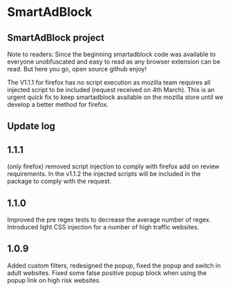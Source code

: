# SmartAdBlock
## SmartAdBlock project

Note to readers: Since the beginning smartadblock code was available to everyone unobfuscated and easy to read as any browser extension can be read.
But here you go, open source github enjoy!

The V1.1.1 for firefox has no script execution as mozilla team requires all injected script to be included (request received on 4th March). This is an urgent quick fix to keep smartadblock available on the mozilla store until we develop a better method for firefox.

## Update log

## 1.1.1
(only firefox) removed script injection to comply with firefox add on review requirements. In the v1.1.2 the injected scripts will be included in the package to comply with the request.

## 1.1.0
Improved the pre regex tests to decrease the average number of regex. Introduced light CSS injection for a number of high traffic websites.

## 1.0.9
Added custom filters, redesigned the popup, fixed the popup and switch in adult websites. Fixed some false positive popup block when using the popup link on high risk websites.

